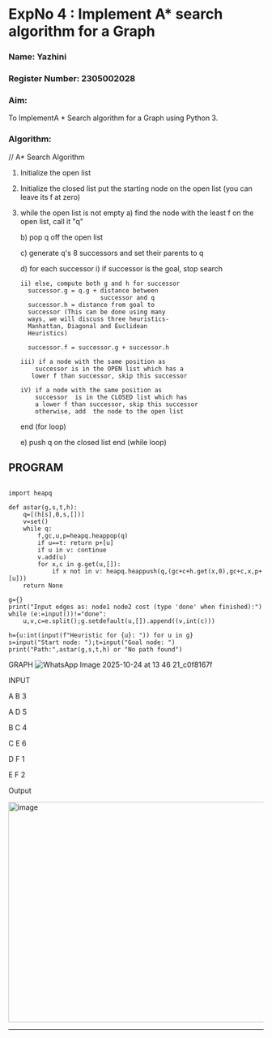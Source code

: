 <h1>ExpNo 4 : Implement A* search algorithm for a Graph</h1> 
<h3>Name: Yazhini      </h3>
<h3>Register Number: 2305002028          </h3>
<H3>Aim:</H3>
<p>To ImplementA * Search algorithm for a Graph using Python 3.</p>
<H3>Algorithm:</H3>


// A* Search Algorithm
1.  Initialize the open list
2.  Initialize the closed list
    put the starting node on the open 
    list (you can leave its f at zero)

3.  while the open list is not empty
    a) find the node with the least f on 
       the open list, call it "q"

    b) pop q off the open list
  
    c) generate q's 8 successors and set their 
       parents to q
   
    d) for each successor
        i) if successor is the goal, stop search
        
        ii) else, compute both g and h for successor
          successor.g = q.g + distance between 
                              successor and q
          successor.h = distance from goal to 
          successor (This can be done using many 
          ways, we will discuss three heuristics- 
          Manhattan, Diagonal and Euclidean 
          Heuristics)
          
          successor.f = successor.g + successor.h

        iii) if a node with the same position as 
            successor is in the OPEN list which has a 
           lower f than successor, skip this successor

        iV) if a node with the same position as 
            successor  is in the CLOSED list which has
            a lower f than successor, skip this successor
            otherwise, add  the node to the open list
     end (for loop)
  
    e) push q on the closed list
    end (while loop)

## PROGRAM
```

import heapq

def astar(g,s,t,h):
    q=[(h[s],0,s,[])]
    v=set()
    while q:
        f,gc,u,p=heapq.heappop(q)
        if u==t: return p+[u]
        if u in v: continue
        v.add(u)
        for x,c in g.get(u,[]): 
            if x not in v: heapq.heappush(q,(gc+c+h.get(x,0),gc+c,x,p+[u]))
    return None

g={}
print("Input edges as: node1 node2 cost (type 'done' when finished):")
while (e:=input())!="done":
    u,v,c=e.split();g.setdefault(u,[]).append((v,int(c)))

h={u:int(input(f"Heuristic for {u}: ")) for u in g}
s=input("Start node: ");t=input("Goal node: ")
print("Path:",astar(g,s,t,h) or "No path found")

```

GRAPH 
![WhatsApp Image 2025-10-24 at 13 46 21_c0f8167f](https://github.com/user-attachments/assets/dfc76ac5-a368-4e1a-8753-ca2a64af78f7)


INPUT

A B 3

A D 5

B C 4

C E 6

D F 1

E F 2

Output

<img width="643" height="434" alt="image" src="https://github.com/user-attachments/assets/f5f0e072-d473-4950-9257-376837cf79c4" />




<hr>


